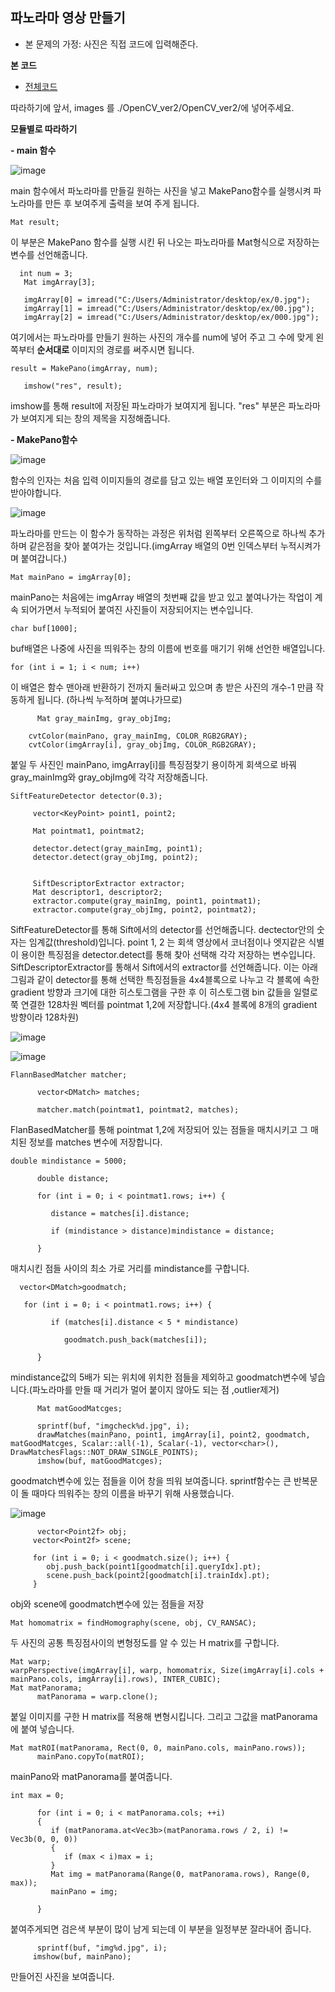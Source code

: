 ## 파노라마 영상 만들기

- 본 문제의 가정: 사진은 직접 코드에 입력해준다.

**본 코드**
- [전체코드](1주차-실습/Example_002.cpp)


따라하기에 앞서, images 를 ./OpenCV_ver2/OpenCV_ver2/에 넣어주세요.

**모듈별로 따라하기**

**- main 함수**

![image](https://user-images.githubusercontent.com/46413594/52459815-ac7fc480-2baa-11e9-85f4-ea3a4a0cd289.png)

main 함수에서 파노라마를 만들길 원하는 사진을 넣고 MakePano함수를 실행시켜 파노라마를 만든 후 보여주게 출력을 보여 주게 됩니다.


```
Mat result;
```

이 부분은 MakePano 함수를 실행 시킨 뒤 나오는 파노라마를 Mat형식으로 저장하는 변수를 선언해줍니다.


```
  int num = 3;
   Mat imgArray[3];

   imgArray[0] = imread("C:/Users/Administrator/desktop/ex/0.jpg");
   imgArray[1] = imread("C:/Users/Administrator/desktop/ex/00.jpg");
   imgArray[2] = imread("C:/Users/Administrator/desktop/ex/000.jpg");
```

여기에서는 파노라마를 만들기 원하는 사진의 개수를 num에 넣어 주고 그 수에 맞게 왼쪽부터 **순서대로** 이미지의 경로를 써주시면 됩니다.


```
result = MakePano(imgArray, num);

   imshow("res", result);
  ```
  
  imshow를 통해 result에 저장된 파노라마가 보여지게 됩니다. "res" 부분은 파노라마가 보여지게 되는 창의 제목을 지정해줍니다.
  
  
  
 **- MakePano함수**
 
 ![image](https://user-images.githubusercontent.com/46413594/52460109-1e0c4280-2bac-11e9-9ae4-36ebf0871e0b.png)
 
 함수의 인자는 처음 입력 이미지들의 경로를 담고 있는 배열 포인터와 그 이미지의 수를 받아야합니다.
 
 ![image](https://user-images.githubusercontent.com/46413594/52460402-6aa44d80-2bad-11e9-905a-602ae1a83cdf.png)

  파노라마를 만드는 이 함수가 동작하는 과정은 위처럼 왼쪽부터 오른쪽으로 하나씩 추가하며 같은점을 찾아 붙여가는 것입니다.(imgArray 배열의 0번 인덱스부터 누적시켜가며 붙여갑니다.)
  
  ```
  Mat mainPano = imgArray[0];
  ```
  mainPano는 처음에는 imgArray 배열의 첫번째 값을 받고 있고 붙여나가는 작업이 계속 되어가면서 누적되어 붙여진 사진들이 저장되어지는 변수입니다.
  
  
  ```
  char buf[1000];
  ```
  buf배열은 나중에 사진을 띄워주는 창의 이름에 번호를 매기기 위해 선언한 배열입니다.
  
  
  ```
  for (int i = 1; i < num; i++)
  ```
  이 배열은 함수 맨아래 반환하기 전까지 둘러싸고 있으며 총 받은 사진의 개수-1 만큼 작동하게 됩니다. (하나씩 누적하며 붙여나가므로)
  
  
  
  ```
        Mat gray_mainImg, gray_objImg;

      cvtColor(mainPano, gray_mainImg, COLOR_RGB2GRAY);
      cvtColor(imgArray[i], gray_objImg, COLOR_RGB2GRAY);
  ```
 붙일 두 사진인 mainPano, imgArray[i]를 특징점찾기 용이하게 회색으로 바꿔 gray_mainImg와 gray_objImg에 각각 저장해줍니다.
 
 
 ```
 SiftFeatureDetector detector(0.3);

      vector<KeyPoint> point1, point2;

      Mat pointmat1, pointmat2;

      detector.detect(gray_mainImg, point1);
      detector.detect(gray_objImg, point2);


      SiftDescriptorExtractor extractor;
      Mat descriptor1, descriptor2;
      extractor.compute(gray_mainImg, point1, pointmat1);
      extractor.compute(gray_objImg, point2, pointmat2);
 ```
SiftFeatureDetector를 통해 Sift에서의 detector를 선언해줍니다. dectector안의 숫자는 임계값(threshold)입니다.
point 1, 2 는 회색 영상에서 코너점이나 엣지같은 식별이 용이한 특징점을 detector.detect를 통해 찾아 선택해 각각 저장하는 변수입니다.
SiftDescriptorExtractor를 통해서 Sift에서의 extractor를 선언해줍니다. 이는 아래 그림과 같이 detector를 통해 선택한 특징점들을 4x4블록으로 나누고 각 블록에 속한 gradient 방향과 크기에 대한 히스토그램을 구한 후 이 히스토그램 bin 값들을 일렬로 쭉 연결한 128차원 벡터를 pointmat 1,2에 저장합니다.(4x4 블록에 8개의 gradient 방향이라 128차원)

 ![image](https://user-images.githubusercontent.com/46413594/52461182-3cc10800-2bb1-11e9-9de2-4f5a90097198.png)
 
 
 
![image](https://user-images.githubusercontent.com/46413594/52461420-44cd7780-2bb2-11e9-851a-93383944e782.png)

```
FlannBasedMatcher matcher;

      vector<DMatch> matches;

      matcher.match(pointmat1, pointmat2, matches);
```
FlanBasedMatcher를 통해 pointmat 1,2에 저장되어 있는 점들을 매치시키고 그 매치된 정보를 matches 변수에 저장합니다.


```
double mindistance = 5000;

      double distance;

      for (int i = 0; i < pointmat1.rows; i++) {

         distance = matches[i].distance;

         if (mindistance > distance)mindistance = distance;

      }
```
매치시킨 점들 사이의 최소 가로 거리를 mindistance를 구합니다.


```
  vector<DMatch>goodmatch;

   for (int i = 0; i < pointmat1.rows; i++) {

         if (matches[i].distance < 5 * mindistance)

            goodmatch.push_back(matches[i]);

      }
```
mindistance값의 5배가 되는 위치에 위치한 점들을 제외하고 goodmatch변수에 넣습니다.(파노라마를 만들 때 거리가 멀어 붙이지 않아도 되는 점 ,outlier제거)


```
      Mat matGoodMatcges;

      sprintf(buf, "imgcheck%d.jpg", i);
      drawMatches(mainPano, point1, imgArray[i], point2, goodmatch, matGoodMatcges, Scalar::all(-1), Scalar(-1), vector<char>(), DrawMatchesFlags::NOT_DRAW_SINGLE_POINTS);
      imshow(buf, matGoodMatcges);
 ```
 goodmatch변수에 있는 점들을 이어 창을 띄워 보여줍니다. sprintf함수는 큰 반복문이 돌 때마다 띄워주는 창의 이름을 바꾸기 위해 사용했습니다.
 
 
 
 
 ![image](https://user-images.githubusercontent.com/46413594/52461922-6cbdda80-2bb4-11e9-91c5-ca648a1eb490.png)
 
 ```
       vector<Point2f> obj;
      vector<Point2f> scene;

      for (int i = 0; i < goodmatch.size(); i++) {
         obj.push_back(point1[goodmatch[i].queryIdx].pt);
         scene.push_back(point2[goodmatch[i].trainIdx].pt);
      }
```
obj와 scene에 goodmatch변수에 있는 점들을 저장



```
Mat homomatrix = findHomography(scene, obj, CV_RANSAC);
```
두 사진의 공통 특징점사이의 변형정도를 알 수 있는 H matrix를 구합니다.


```
Mat warp;
warpPerspective(imgArray[i], warp, homomatrix, Size(imgArray[i].cols + mainPano.cols, imgArray[i].rows), INTER_CUBIC);
Mat matPanorama;
      matPanorama = warp.clone();
```
붙일 이미지를 구한 H matrix를 적용해 변형시킵니다. 그리고 그값을 matPanorama에 붙여 넣습니다.


```
Mat matROI(matPanorama, Rect(0, 0, mainPano.cols, mainPano.rows));
      mainPano.copyTo(matROI);
```
mainPano와 matPanorama를 붙여줍니다.


```
int max = 0;

      for (int i = 0; i < matPanorama.cols; ++i)
      {
         if (matPanorama.at<Vec3b>(matPanorama.rows / 2, i) != Vec3b(0, 0, 0))
         {
            if (max < i)max = i;
         }
         Mat img = matPanorama(Range(0, matPanorama.rows), Range(0, max));
         mainPano = img;

      }
 ```
 
 붙여주게되면 검은색 부분이 많이 남게 되는데 이 부분을 일정부분 잘라내어 줍니다.
 
 
 ```
       sprintf(buf, "img%d.jpg", i);
      imshow(buf, mainPano);
 ```
 만들어진 사진을 보여줍니다.

